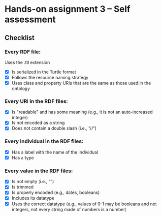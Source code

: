 # Hands-on assignment 3 – Self assessment
## Checklist
### Every RDF file:
 Uses the .ttl extension
- [X] Is serialized in the Turtle format
- [X]  Follows the resource naming strategy
- [X]  Uses class and property URIs that are the same as those used in the ontology
### Every URI in the RDF files:
- [X] Is "readable" and has some meaning (e.g., it is not an auto-increased integer)
- [X]  Is not encoded as a string
- [X]  Does not contain a double slash (i.e., “//”)
### Every individual in the RDF files:
- [X]  Has a label with the name of the individual
- [X]  Has a type
### Every value in the RDF files:
- [X] Is not empty (i.e., “”)
- [X]  Is trimmed
- [X]  Is properly encoded (e.g., dates, booleans)
- [X]  Includes its datatype
- [X]  Uses the correct datatype (e.g., values of 0-1 may be booleans and not integers, not every string made of numbers is a number) 
